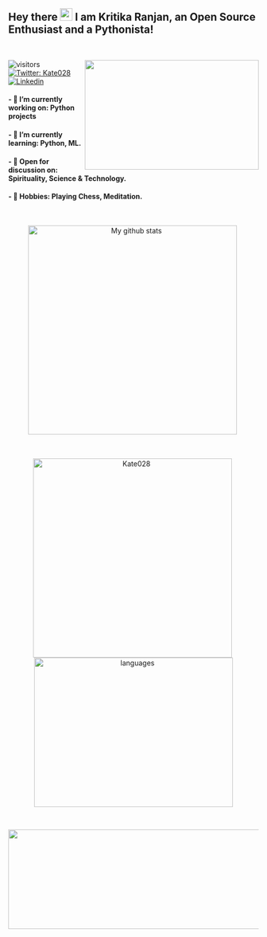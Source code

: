 ## Hey there <img src="https://media.giphy.com/media/hvRJCLFzcasrR4ia7z/giphy.gif" width="25px"> I am Kritika Ranjan, an Open Source Enthusiast and a Pythonista! 

<br>

<p align="center">
  <a href="https://suubh.github.io/Kate028/index.html">
  <img align="right" src="https://user-images.githubusercontent.com/72349558/117948607-e95d3780-b32e-11eb-9463-c6223338e265.gif" height="220px" width="350px" > 
  </a>
</p>

![visitors](https://visitor-badge.glitch.me/badge?page_id=Kate028.visitor-badge)
[![Twitter: Kate028](https://img.shields.io/twitter/follow/Kate028_?style=social)](https://twitter.com/Kate028_)
[![Linkedin](https://img.shields.io/badge/-Kate028-blue?style=flat-square&logo=Linkedin&logoColor=white&link=https://www.linkedin.com/in/Kate028/)](https://www.linkedin.com/in/Kate028/)

	

#### -  🌿  I’m currently working on: Python projects

#### -  🌱  I’m currently learning: Python, ML.

#### -  🍁  Open for discussion on: Spirituality, Science & Technology.

#### -  🌸  Hobbies: Playing Chess, Meditation.

<br>



<p align="center">
<img src="https://github-readme-stats.vercel.app/api?username=Kate028&show_icons=true&theme=tokyonight" alt="My github stats" width="420"/>&nbsp; 
</p>	
<br>
<p align="center"> 
  <img align="center" width="400"  src="https://github-readme-streak-stats.herokuapp.com/?user=kate028&theme=tokyonight" alt="Kate028" />&nbsp;

   <img align="center" width= "400" height= "300" src="https://github-readme-stats.vercel.app/api/top-langs/?username=Kate028&layout=compact&theme=tokyonight" alt="languages" />
</p>
<br>

<p align="center">
  <img align="center" width="600" height="200" src="https://activity-graph.herokuapp.com/graph?username=Kate028&theme=github" >
 </p>   
</details>



